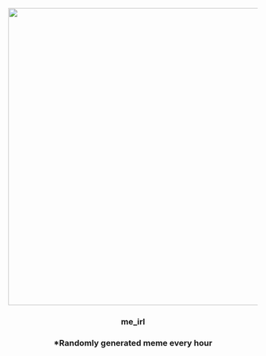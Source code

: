 <p align="center">
        <img src="https://i.redd.it/1p4xxdmkvap91.jpg" width="600" height="600">
        </p>
        <h3 align="center">me_irl</h3>
        <h3 align="center">*Randomly generated meme every hour</h3>
    